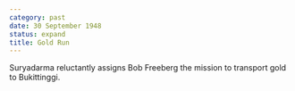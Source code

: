 ```yaml
---
category: past
date: 30 September 1948
status: expand
title: Gold Run
---
```


Suryadarma reluctantly assigns Bob Freeberg the mission to
transport gold to Bukittinggi.
